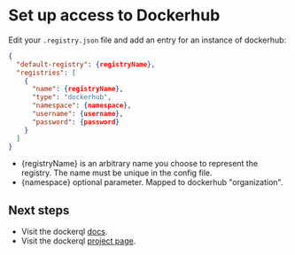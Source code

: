 # Set up access to Dockerhub

Edit your ```.registry.json``` file and add an entry for an instance of dockerhub: 

~~~json
{
  "default-registry": {registryName},
  "registries": [
    {
      "name": {registryName},
      "type": "dockerhub",
      "namespace": {namespace},
      "username": {username},
      "password": {password}
    }
  ]
}
~~~

* {registryName} is an arbitrary name you choose to represent the registry. The name must be unique in the config file. 
* {namespace} optional parameter. Mapped to dockerhub "organization". 

## Next steps

* Visit the dockerql [docs](./).
* Visit the dockerql [project page](https://github.com/simplyCoders/dockerql).
